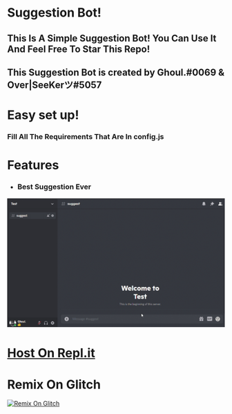 # Suggestion Bot!



##  This Is A Simple Suggestion Bot! You Can Use It And Feel Free To Star This Repo!

## **This Suggestion Bot is created by Ghoul.#0069 & Over|SeeKerツ#5057**



# Easy set up!


### Fill All The Requirements That Are In config.js

# Features 
- ### Best Suggestion Ever
![Create](suggest.gif)




# [Host On Repl.it](https://repl.it/github/Ascentum/SuggestionBot)
# Remix On Glitch
[![Remix On Glitch](https://cdn.glitch.com/2bdfb3f8-05ef-4035-a06e-2043962a3a13%2Fremix-button.svg?1504724691606)](https://glitch.com/edit/#!/import/github/Ascentum/SuggestionBot)

